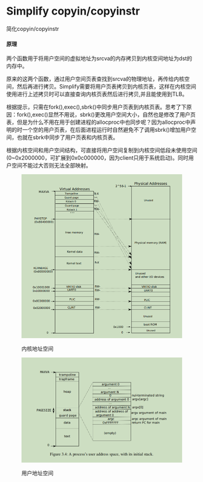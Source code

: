 # Simplify copyin/copyinstr

简化copyin/copyinstr

#### 原理

两个函数用于将用户空间的虚拟地址为srcva的内存拷贝到内核空间地址为dst的内存中。

原来的这两个函数，通过用户空间页表查找到srcva的物理地址，再传给内核空间，然后再进行拷贝。Simplify需要将用户页表拷贝到内核页表，这样在内核空间使用进行上述拷贝时可以直接查询内核页表然后进行拷贝,并且能使用到TLB。

根据提示，只需在fork(),exec(),sbrk()中同步用户页表到内核页表。思考了下原因：fork(),exec()显然不用说，sbrk()更改用户空间大小，自然也是修改了用户页表，但是为什么不用在用于创建进程的allocproc中也同步呢？因为allocproc中声明的时一个空的用户页表，在后面进程运行时自然避免不了调用sbrk()增加用户空间，也就在sbrk中同步了用户页表和内核页表。

根据内核空间和用户空间结构，可直接将用户空间复制到内核空间低段未使用空间(0\~0x2000000，可扩展到0x0c000000，因为client只用于系统启动)。同时用户空间不能过大否则无法全部映射。

<figure><img src="../.gitbook/assets/内核空间.png" alt=""><figcaption><p>内核地址空间</p></figcaption></figure>

<figure><img src="../.gitbook/assets/user_address_space.png" alt=""><figcaption><p>用户地址空间</p></figcaption></figure>
